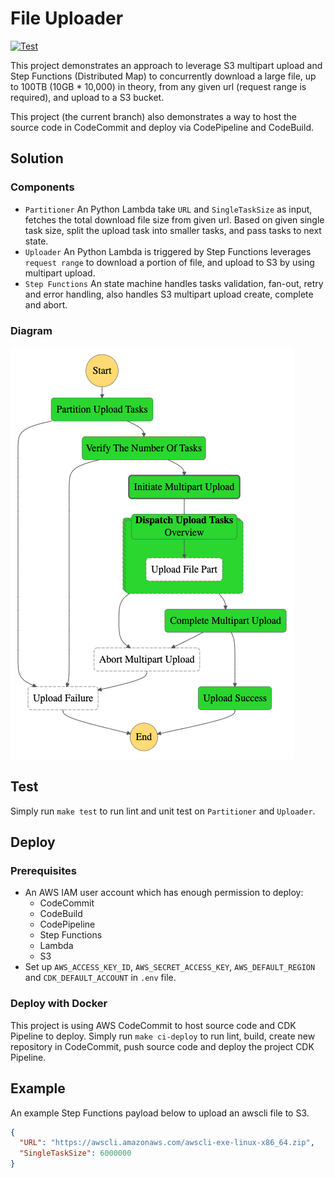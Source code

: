 # File Uploader

[![Test](https://github.com/CameronXie/file-uploader/actions/workflows/test.yml/badge.svg?branch=main)](https://github.com/CameronXie/file-uploader/actions/workflows/test.yml)

This project demonstrates an approach to leverage S3 multipart upload and Step Functions (Distributed Map) to
concurrently download a large file, up to 100TB (10GB * 10,000) in theory, from any given url (request range is
required), and upload to a S3 bucket.

This project (the current branch) also demonstrates a way to host the source code in CodeCommit and deploy via CodePipeline and CodeBuild.

## Solution

### Components

* `Partitioner` An Python Lambda take `URL` and `SingleTaskSize` as input, fetches the total download file size from
  given url. Based on given single task size, split the upload task into smaller tasks, and pass tasks to
  next state.
* `Uploader` An Python Lambda is triggered by Step Functions leverages `request range` to download a portion of file,
  and upload to S3 by using multipart upload.
* `Step Functions` An state machine handles tasks validation, fan-out, retry and error handling, also handles S3
  multipart upload create, complete and abort.

### Diagram

![File Uploader](./images/file_uploader.png "File Uploader")

## Test

Simply run `make test` to run lint and unit test on `Partitioner` and `Uploader`.

## Deploy

### Prerequisites

* An AWS IAM user account which has enough permission to deploy:
    * CodeCommit
    * CodeBuild
    * CodePipeline
    * Step Functions
    * Lambda
    * S3
* Set up `AWS_ACCESS_KEY_ID`, `AWS_SECRET_ACCESS_KEY`, `AWS_DEFAULT_REGION` and `CDK_DEFAULT_ACCOUNT` in `.env` file.

### Deploy with Docker

This project is using AWS CodeCommit to host source code and CDK Pipeline to deploy. Simply run `make ci-deploy` to run
lint, build, create new repository in CodeCommit, push source code and deploy the project CDK Pipeline.

## Example

An example Step Functions payload below to upload an awscli file to S3.

```json
{
  "URL": "https://awscli.amazonaws.com/awscli-exe-linux-x86_64.zip",
  "SingleTaskSize": 6000000
}
```

